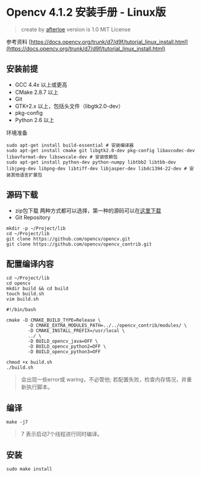 # Opencv 4.1.2 安装手册 - Linux版
> create by [afterloe](605728727@qq.com)
> version is 1.0
> MIT License

参考资料 [https://docs.opencv.org/trunk/d7/d9f/tutorial_linux_install.html](https://docs.opencv.org/trunk/d7/d9f/tutorial_linux_install.html)

## 安装前提
- GCC 4.4x 以上或更高
- CMake 2.8.7 以上
- Git
- GTK+2.x 以上，包括头文件（libgtk2.0-dev）
- pkg-config
- Python 2.6 以上

环境准备
```
sudo apt-get install build-essential # 安装编译器
sudo apt-get install cmake git libgtk2.0-dev pkg-config libavcodec-dev libavformat-dev libswscale-dev # 安装依赖包
sudo apt-get install python-dev python-numpy libtbb2 libtbb-dev libjpeg-dev libpng-dev libtiff-dev libjasper-dev libdc1394-22-dev # 安装其他语言扩展包
```

## 源码下载
- zip包下载
两种方式都可以选择，第一种的源码可以在[这里下载](https://opencv.org/releases/)
- Git Repository
```
mkdir -p ~/Project/lib
cd ~/Project/lib
git clone https://github.com/opencv/opencv.git
git clone https://github.com/opencv/opencv_contrib.git
```

## 配置编译内容
```
cd ~/Project/lib
cd opencv
mkdir build && cd build
touch build.sh
vim build.sh

#!/bin/bash

cmake -D CMAKE_BUILD_TYPE=Release \
        -D CMAKE_EXTRA_MODULES_PATH=../../opencv_contrib/modules/ \
        -D CMAKE_INSTALL_PREFIX=/usr/local \
        ../ \
        -D BUILD_opencv_java=OFF \
        -D BUILD_opencv_python2=OFF \
        -D BUILD_opencv_python3=OFF

chmod +x build.sh
./build.sh
```
> 会出现一些error或 waring，不必管他; 若配置失败，检查内存情况，并重新执行脚本。

## 编译
```
make -j7
```
> 7 表示启动7个线程进行同时编译。

## 安装
```
sudo make install
```

